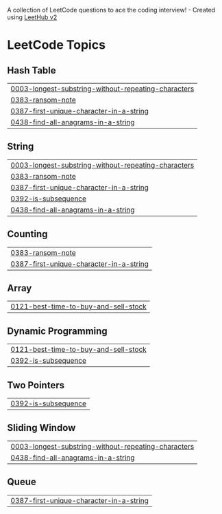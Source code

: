 A collection of LeetCode questions to ace the coding interview! - Created using [LeetHub v2](https://github.com/arunbhardwaj/LeetHub-2.0)
<!---LeetCode Topics Start-->
# LeetCode Topics
## Hash Table
|  |
| ------- |
| [0003-longest-substring-without-repeating-characters](https://github.com/vbr1058/LeetCode/tree/master/0003-longest-substring-without-repeating-characters) |
| [0383-ransom-note](https://github.com/vbr1058/LeetCode/tree/master/0383-ransom-note) |
| [0387-first-unique-character-in-a-string](https://github.com/vbr1058/LeetCode/tree/master/0387-first-unique-character-in-a-string) |
| [0438-find-all-anagrams-in-a-string](https://github.com/vbr1058/LeetCode/tree/master/0438-find-all-anagrams-in-a-string) |
## String
|  |
| ------- |
| [0003-longest-substring-without-repeating-characters](https://github.com/vbr1058/LeetCode/tree/master/0003-longest-substring-without-repeating-characters) |
| [0383-ransom-note](https://github.com/vbr1058/LeetCode/tree/master/0383-ransom-note) |
| [0387-first-unique-character-in-a-string](https://github.com/vbr1058/LeetCode/tree/master/0387-first-unique-character-in-a-string) |
| [0392-is-subsequence](https://github.com/vbr1058/LeetCode/tree/master/0392-is-subsequence) |
| [0438-find-all-anagrams-in-a-string](https://github.com/vbr1058/LeetCode/tree/master/0438-find-all-anagrams-in-a-string) |
## Counting
|  |
| ------- |
| [0383-ransom-note](https://github.com/vbr1058/LeetCode/tree/master/0383-ransom-note) |
| [0387-first-unique-character-in-a-string](https://github.com/vbr1058/LeetCode/tree/master/0387-first-unique-character-in-a-string) |
## Array
|  |
| ------- |
| [0121-best-time-to-buy-and-sell-stock](https://github.com/vbr1058/LeetCode/tree/master/0121-best-time-to-buy-and-sell-stock) |
## Dynamic Programming
|  |
| ------- |
| [0121-best-time-to-buy-and-sell-stock](https://github.com/vbr1058/LeetCode/tree/master/0121-best-time-to-buy-and-sell-stock) |
| [0392-is-subsequence](https://github.com/vbr1058/LeetCode/tree/master/0392-is-subsequence) |
## Two Pointers
|  |
| ------- |
| [0392-is-subsequence](https://github.com/vbr1058/LeetCode/tree/master/0392-is-subsequence) |
## Sliding Window
|  |
| ------- |
| [0003-longest-substring-without-repeating-characters](https://github.com/vbr1058/LeetCode/tree/master/0003-longest-substring-without-repeating-characters) |
| [0438-find-all-anagrams-in-a-string](https://github.com/vbr1058/LeetCode/tree/master/0438-find-all-anagrams-in-a-string) |
## Queue
|  |
| ------- |
| [0387-first-unique-character-in-a-string](https://github.com/vbr1058/LeetCode/tree/master/0387-first-unique-character-in-a-string) |
<!---LeetCode Topics End-->